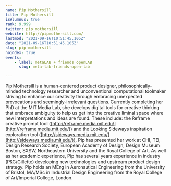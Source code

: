 ```yaml
---
name: Pip Mothersill
title: Pip Mothersill
isAlumnus: true
rank: 9.999
twitter: pip_mothersill
website: http://pipmothersill.com/
lastmod: "2021-09-16T10:51:45.105Z"
date: "2021-09-16T10:51:45.105Z"
slug: pip-mothersill
noindex: true
events:
    - label: metaLAB + friends openLAB
      slug: meta-lab-friends-open-lab

---
```

Pip Mothersill is a human-centered product designer, philosophically-minded technology researcher and unconventional computational toolmaker striving to enhance our creativity through embracing unexpected provocations and seemingly-irrelevant questions.  Currently completing her PhD at the MIT Media Lab, she develops digital tools for creative thinking that embrace ambiguity to help us get into the creative liminal space where new interpretations and ideas are found. These include: the Reframe creative prompt tool ([http://reframe.media.mit.edu/](http://reframe.media.mit.edu/)) and the Looking Sideways inspiration exploration tool ([http://sideways.media.mit.edu/](http://sideways.media.mit.edu/)).  Pip has presented her work at CHI, TEI, Design Research Society, European Academy of Design, Design Museum Boston, SXSW, Northeastern University and the Royal College of Art.  As well as her academic experience, Pip has several years experience in industry (P&G/Gillette) developing new technologies and upstream product design strategy.  Pip holds an MEng in Aeronautical Engineering from the University of Bristol, MA/MSc in Industrial Design Engineering from the Royal College of Art/Imperial College, London.